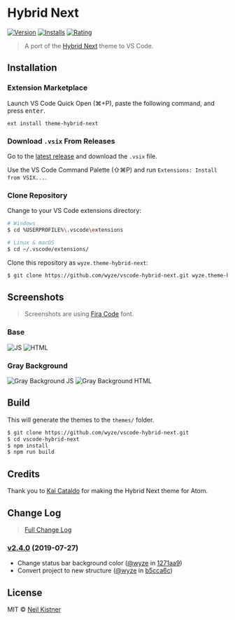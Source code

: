 # Hybrid Next

[![Version][version-image]][marketplace-url]
[![Installs][installs-image]][marketplace-url]
[![Rating][rating-image]][marketplace-url]

> A port of the [Hybrid Next](https://github.com/kaicataldo/hybrid-next-syntax) theme to VS Code.

## Installation

### Extension Marketplace

Launch VS Code Quick Open (⌘+P), paste the following command, and press <kbd>enter</kbd>.

`ext install theme-hybrid-next`

### Download `.vsix` From Releases

Go to the [latest release](https://github.com/wyze/vscode-hybrid-next/releases/latest) and download the `.vsix` file.

Use the VS Code Command Palette (⇧⌘P) and run `Extensions: Install from VSIX...`.

### Clone Repository

Change to your VS Code extensions directory:

```sh
# Windows
$ cd %USERPROFILE%\.vscode\extensions

# Linux & macOS
$ cd ~/.vscode/extensions/
```

Clone this repository as `wyze.theme-hybrid-next`:

```sh
$ git clone https://github.com/wyze/vscode-hybrid-next.git wyze.theme-hybrid-next
```

## Screenshots

> Screenshots are using [Fira Code](https://github.com/tonsky/FiraCode) font.

### Base

![JS](https://github.com/wyze/vscode-hybrid-next/raw/master/.github/media/js.png)
![HTML](https://github.com/wyze/vscode-hybrid-next/raw/master/.github/media/html.png)

### Gray Background

![Gray Background JS](https://github.com/wyze/vscode-hybrid-next/raw/master/.github/media/graybg-js.png)
![Gray Background HTML](https://github.com/wyze/vscode-hybrid-next/raw/master/.github/media/graybg-html.png)

## Build

This will generate the themes to the `themes/` folder.

```sh
$ git clone https://github.com/wyze/vscode-hybrid-next.git
$ cd vscode-hybrid-next
$ npm install
$ npm run build
```

## Credits

Thank you to [Kai Cataldo](https://github.com/wyze/vscode-hybrid-next/blob/master/github.com/kaicataldo) for making the Hybrid Next theme for Atom.

## Change Log

> [Full Change Log](https://github.com/wyze/vscode-hybrid-next/blob/master/changelog.md)

### [v2.4.0](https://github.com/wyze/vscode-hybrid-next/releases/tag/v2.4.0) (2019-07-27)

* Change status bar background color ([@wyze](https://github.com/wyze) in [1271aa9](https://github.com/wyze/vscode-hybrid-next/commit/1271aa9))
* Convert project to new structure ([@wyze](https://github.com/wyze) in [b5cca6c](https://github.com/wyze/vscode-hybrid-next/commit/b5cca6c))

## License

MIT © [Neil Kistner](https://neilkistner.com)

[version-image]: https://vsmarketplacebadge.apphb.com/version/wyze.theme-hybrid-next.svg
[installs-image]: https://vsmarketplacebadge.apphb.com/installs/wyze.theme-hybrid-next.svg
[rating-image]: https://vsmarketplacebadge.apphb.com/rating-short/wyze.theme-hybrid-next.svg

[marketplace-url]: https://vsm.li/wyze.theme-hybrid-next

